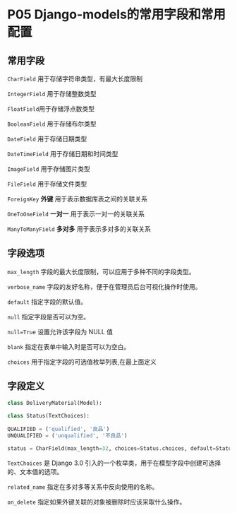 
# P05 Django-models的常用字段和常用配置

## **常用字段**

`CharField` 用于存储字符串类型，有最大长度限制

`IntegerField` 用于存储整数类型

`FloatField`用于存储浮点数类型

`BooleanField` 用于存储布尔类型

`DateField` 用于存储日期类型

`DateTimeField` 用于存储日期和时间类型

`ImageField` 用于存储图片类型

`FileField` 用于存储文件类型

`ForeignKey` **外键** 用于表示数据库表之间的关联关系

`OneToOneField` **一对一** 用于表示一对一的关联关系

`ManyToManyField` **多对多** 用于表示多对多的关联关系
 　　‍
## **字段选项**

`max_length` 字段的最大长度限制，可以应用于多种不同的字段类型。

`verbose_name` 字段的友好名称，便于在管理员后台可视化操作时使用。

`default` 指定字段的默认值。

`null` 指定字段是否可以为空。

`null=True` 设置允许该字段为 NULL 值

`blank` 指定在表单中输入时是否可以为空白。

`choices` 用于指定字段的可选值枚举列表,在最上面定义

## 字段定义
```py
class DeliveryMaterial(Model):
      
class Status(TextChoices):
      
QUALIFIED = ('qualified', '良品')
UNQUALIFIED = ('unqualified', '不良品')

status = CharField(max_length=32, choices=Status.choices, default=Status.QUALIFIED, verbose_name='状态') 
```

`TextChoices` 是 Django 3.0 引入的一个枚举类，用于在模型字段中创建可选择的、文本值的选项。

`related_name` 指定在多对多等关系中反向使用的名称。
 
`on_delete` 指定如果外键关联的对象被删除时应该采取什么操作。

　　‍

　　‍

　　‍
